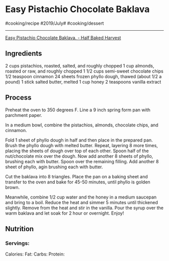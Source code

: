 # Easy Pistachio Chocolate Baklava
#cooking/recipe #2019/July# #cooking/dessert
- - - -
[Easy Pistachio Chocolate Baklava. - Half Baked Harvest](https://www.halfbakedharvest.com/easy-baklava/)

## Ingredients
2 cups pistachios, roasted, salted, and roughly chopped
1 cup almonds, roasted or raw, and roughly chopped
1 1/2 cups semi-sweet chocolate chips
1/2 teaspoon cinnamon
24 sheets frozen phyllo dough, thawed (about 1/2 a pound)
1 stick salted butter, melted
1 cup honey
2 teaspoons vanilla extract

## Process
Preheat the oven to 350 degrees F. Line a 9 inch spring form pan with parchment paper.

In a medium bowl, combine the pistachios, almonds, chocolate chips, and cinnamon.

Fold 1 sheet of phyllo dough in half and then place in the prepared pan. Brush the phyllo dough with melted butter. Repeat, layering 8 more times, placing the sheets of dough over top of each other. Spoon half of the nut/chocolate mix over the dough. Now add another 8 sheets of phyllo, brushing each with butter. Spoon over the remaining filling. Add another 8 sheet of phyllo, agin brushing each with butter. 

Cut the baklava into 8 triangles. Place the pan on a baking sheet and transfer to the oven and bake for 45-50 minutes, until phyllo is golden brown. 

Meanwhile, combine 1/2 cup water and the honey in a medium saucepan and bring to a boil. Reduce the heat and simmer 5 minutes until thickened slightly. Remove from the heat and stir in the vanilla. Pour the syrup over the warm baklava and let soak for 2 hour or overnight. Enjoy! 

## Nutrition
### Servings:
Calories: 
Fat: 
Carbs: 
Protein: 